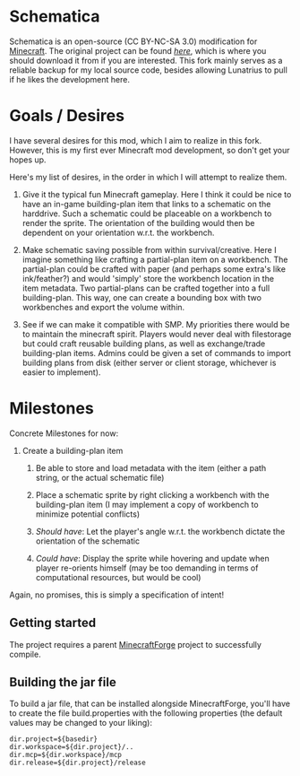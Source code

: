 # Schematica

Schematica is an open-source (CC BY-NC-SA 3.0) modification for [Minecraft](http://www.minecraft.net/). The original project can be found *[here](https://github.com/Lunatrius/Schematica)*, which is where you should download it from if you are interested. This fork mainly serves as a reliable backup for my local source code, besides allowing Lunatrius to pull if he likes the development here. 


# Goals / Desires

I have several desires for this mod, which I aim to realize in this fork. However, this is my first ever Minecraft mod development, so don't get your hopes up.

Here's my list of desires, in the order in which I will attempt to realize them.

1. Give it the typical fun Minecraft gameplay. Here I think it could be nice to have an in-game building-plan item that links to a schematic on the harddrive. Such a schematic could be placeable on a workbench to render the sprite. The orientation of the building would then be dependent on your orientation w.r.t. the workbench.

2. Make schematic saving possible from within survival/creative. Here I imagine something like crafting a partial-plan item on a workbench. The partial-plan could be crafted with paper (and perhaps some extra's like ink/feather?) and would 'simply' store the workbench location in the item metadata. Two partial-plans can be crafted together into a full building-plan. This way, one can create a bounding box with two workbenches and export the volume within.

3. See if we can make it compatible with SMP. My priorities there would be to maintain the minecraft spirit. Players would never deal with filestorage but could craft reusable building plans, as well as exchange/trade building-plan items. Admins could be given a set of commands to import building plans from disk (either server or client storage, whichever is easier to implement).

# Milestones

Concrete Milestones for now:

1. Create a building-plan item

    1. Be able to store and load metadata with the item (either a path string, or the actual schematic file)
    
    2. Place a schematic sprite by right clicking a workbench with the building-plan item (I may implement a copy of workbench to minimize potential conflicts)
    
    3. _Should have_: Let the player's angle w.r.t. the workbench dictate the orientation of the schematic
    
    4. _Could have_: Display the sprite while hovering and update when player re-orients himself (may be too demanding in terms of computational resources, but would be cool)   

Again, no promises, this is simply a specification of intent!

## Getting started

The project requires a parent [MinecraftForge](https://github.com/MinecraftForge/MinecraftForge) project to successfully compile.

## Building the jar file

To build a jar file, that can be installed alongside MinecraftForge, you'll have to create the file build.properties with the following properties (the default values may be changed to your liking):

```
dir.project=${basedir}
dir.workspace=${dir.project}/..
dir.mcp=${dir.workspace}/mcp
dir.release=${dir.project}/release
```
